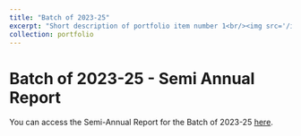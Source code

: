 ```yaml
---
title: "Batch of 2023-25"
excerpt: "Short description of portfolio item number 1<br/><img src='/images/500x300.png'>"
collection: portfolio
---
```


# Batch of 2023-25 - Semi Annual Report

You can access the Semi-Annual Report for the Batch of 2023-25 [here](https://tarunadhikari.github.io/itihijli/Batch%20of%202023-25/semi.html).
